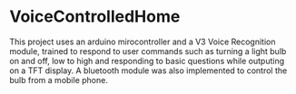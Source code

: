 # VoiceControlledHome
This project uses an arduino mirocontroller and a V3 Voice Recognition module, trained to respond to user commands such as turning a light bulb on and off, low to high and responding to basic questions while outputing on a TFT display. 
A bluetooth module was also implemented to control the bulb from a mobile phone.
